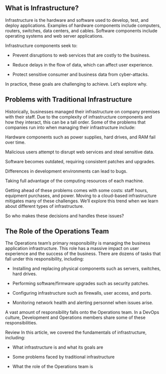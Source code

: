 ## What is Infrastructure?

Infrastructure is the hardware and software used to develop, test, and deploy applications. Examples of hardware components include computers, routers, switches, data centers, and cables. Software components include operating systems and web server applications.

Infrastructure components seek to:

- Prevent disruptions to web services that are costly to the business.

- Reduce delays in the flow of data, which can affect user experience.

- Protect sensitive consumer and business data from cyber-attacks.

In practice, these goals are challenging to achieve. Let’s explore why.

## Problems with Traditional Infrastructure

Historically, businesses managed their infrastructure on company premises with their staff. Due to the complexity of infrastructure components and how they interact, this can be a tall order. Some of the problems that companies run into when managing their infrastructure include:

Hardware components such as power supplies, hard drives, and RAM fail over time.

Malicious users attempt to disrupt web services and steal sensitive data.

Software becomes outdated, requiring consistent patches and upgrades.

Differences in development environments can lead to bugs.

Taking full advantage of the computing resources of each machine.

Getting ahead of these problems comes with some costs: staff hours, equipment purchases, and power. Moving to a cloud-based infrastructure mitigates many of these challenges. We’ll explore this trend when we learn about different types of infrastructure.

So who makes these decisions and handles these issues?

## The Role of the Operations Team

The Operations team’s primary responsibility is managing the business application infrastructure. This role has a massive impact on user experience and the success of the business. There are dozens of tasks that fall under this responsibility, including:

- Installing and replacing physical components such as servers, switches, hard drives.

- Performing software/firmware upgrades such as security patches.

- Configuring infrastructure such as firewalls, user access, and ports.

- Monitoring network health and alerting personnel when issues arise.

A vast amount of responsibility falls onto the Operations team. In a DevOps culture, Development and Operations members share some of these responsibilities.

Review
In this article, we covered the fundamentals of infrastructure, including:

- What infrastructure is and what its goals are

- Some problems faced by traditional infrastructure

- What the role of the Operations team is
